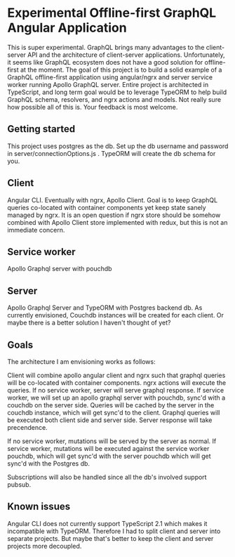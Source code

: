 # Experimental Offline-first GraphQL Angular Application

This is super experimental. GraphQL brings many advantages to the client-server API and the architecture of client-server applications.
Unfortunately, it seems like GraphQL ecosystem does not have a good solution for offline-first at the moment.
The goal of this project is to build a solid example of a GraphQL offline-first application using angular/ngrx and server service worker
running Apollo GraphQL server. 
Entire project is architected in TypeScript, and long term goal would be to leverage TypeORM to help build GraphQL schema, resolvers, 
and ngrx actions and models. Not really sure how possible all of this is. Your feedback is most welcome.

## Getting started
This project uses postgres as the db. Set up the db username and password in server/connectionOptions.js . TypeORM will create the db schema for you.

## Client
Angular CLI. Eventually with ngrx, Apollo Client. Goal is to keep GraphQL queries co-located with container components yet keep state sanely managed by ngrx.
It is an open question if ngrx store should be somehow combined with Apollo Client store implemented with redux, but this is not an immediate concern.

## Service worker
Apollo Graphql server with pouchdb

## Server
Apollo Graphql Server and TypeORM with Postgres backend db. As currently envisioned, Couchdb instances will be created for each client. 
Or maybe there is a better solution I haven't thought of yet?

## Goals
The architecture I am envisioning works as follows:

Client will combine apollo angular client and ngrx such that graphql queries will be co-located with container components. 
ngrx actions will execute the queries.
If no service worker, server will serve graphql response.
If service worker, we will set up an apollo graphql server with pouchdb, sync'd with a couchdb on the server side.
Queries will be cached by the server in the couchdb instance, which will get sync'd to the client. 
Graphql queries will be executed both client side and server side. Server response will take precendence.

If no service worker, mutations will be served by the server as normal.
If service worker, mutations will be executed against the service worker pouchdb,
which will get sync'd with the server pouchdb which will get sync'd with the Postgres db.

Subscriptions will also be handled since all the db's involved support pubsub.

## Known issues
Angular CLI does not currently support TypeScript 2.1 which makes it incompatible with TypeORM. 
Therefore I had to split client and server into separate projects. But maybe that's better to keep the client and server projects more decoupled.
